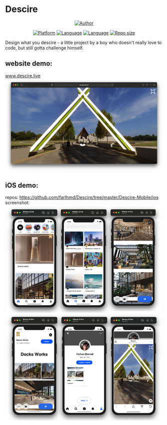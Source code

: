 # Descire
<p align="center">
<a href="https://github.com/farlhmd"><img title="Author" src="https://img.shields.io/badge/Author-farlhmd-blue?logo=github&style=for-the-badge"></a>
</p>
<p align="center">
<a href="https://developer.apple.com/ios/"><img title="Platform" src="https://img.shields.io/badge/platform-iOS-brightgreen?style=plastic"></a>
<a href="https://swift.org"><img title="Language" src="https://img.shields.io/badge/language-Swift-orange?style=plastic"></a>
<a href="https://www.javascript.com"><img title="Language" src="https://img.shields.io/badge/language-Javascript-yellow?style=plastic"></a>
<a href="#"><img title="Repo size" src="https://img.shields.io/github/repo-size/farlhmd/Descire?style=plastic"></a>
</p>

Design what you descire - a little project by a boy who doesn't really love to code, but still gotta challenge himself.

## website demo: 
www.descire.live
![alt text](https://github.com/farlhmd/Descire/blob/master/media/descire.jpg)
## iOS demo:

repos: https://github.com/farlhmd/Descire/tree/master/Descire-Mobile/ios
screenshot:
![alt text](https://github.com/farlhmd/Descire/blob/master/Descire-Mobile/ios/descire_screenshot.jpg)
